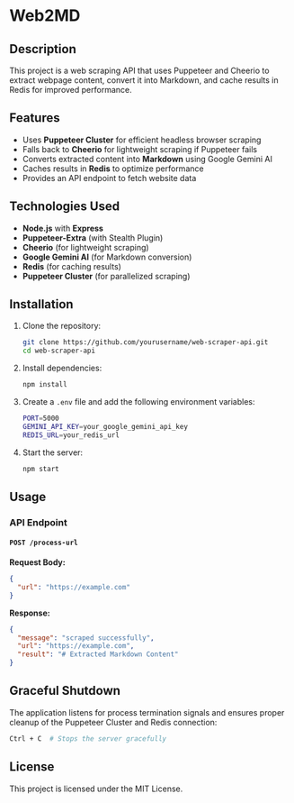 # Web2MD

## Description
This project is a web scraping API that uses Puppeteer and Cheerio to extract webpage content, convert it into Markdown, and cache results in Redis for improved performance.

## Features
- Uses **Puppeteer Cluster** for efficient headless browser scraping
- Falls back to **Cheerio** for lightweight scraping if Puppeteer fails
- Converts extracted content into **Markdown** using Google Gemini AI
- Caches results in **Redis** to optimize performance
- Provides an API endpoint to fetch website data

## Technologies Used
- **Node.js** with **Express**
- **Puppeteer-Extra** (with Stealth Plugin)
- **Cheerio** (for lightweight scraping)
- **Google Gemini AI** (for Markdown conversion)
- **Redis** (for caching results)
- **Puppeteer Cluster** (for parallelized scraping)

## Installation
1. Clone the repository:
   ```sh
   git clone https://github.com/yourusername/web-scraper-api.git
   cd web-scraper-api
   ```
2. Install dependencies:
   ```sh
   npm install
   ```
3. Create a `.env` file and add the following environment variables:
   ```sh
   PORT=5000
   GEMINI_API_KEY=your_google_gemini_api_key
   REDIS_URL=your_redis_url
   ```
4. Start the server:
   ```sh
   npm start
   ```

## Usage
### API Endpoint
#### `POST /process-url`
**Request Body:**
```json
{
  "url": "https://example.com"
}
```
**Response:**
```json
{
  "message": "scraped successfully",
  "url": "https://example.com",
  "result": "# Extracted Markdown Content"
}
```

## Graceful Shutdown
The application listens for process termination signals and ensures proper cleanup of the Puppeteer Cluster and Redis connection:
```sh
Ctrl + C  # Stops the server gracefully
```

## License
This project is licensed under the MIT License.


